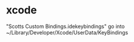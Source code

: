 # xcode

"Scotts Custom Bindings.idekeybindings" go into ~/Library/Developer/Xcode/UserData/KeyBindings
